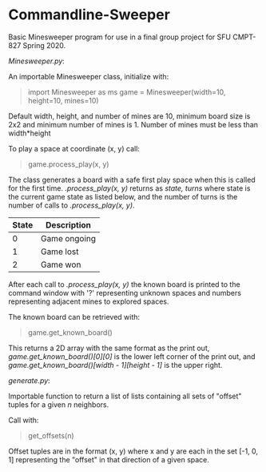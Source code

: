 # Commandline-Sweeper
Basic Minesweeper program for use in a final group project for SFU CMPT-827 Spring 2020.

*Minesweeper.py*:

An importable Minesweeper class, initialize with:

> import Minesweeper as ms 
> game = Minesweeper(width=10, height=10, mines=10)

Default width, height, and number of mines are 10, minimum board size is 2x2 and minimum number of mines is 1. Number of mines must be less than width\*height

To play a space at coordinate (x, y) call:

> game.process_play(x, y)

The class generates a board with a safe first play space when this is called for the first time. *.process_play(x, y)* returns as *state, turns* where state is the current game state as listed below, and the number of turns is the number of calls to *.process_play(x, y)*.

| **State** | **Description** |
|---|---|
| 0 | Game ongoing |
| 1 | Game lost |
| 2 | Game won |

After each call to *.process_play(x, y)* the known board is printed to the command window with '?' representing unknown spaces and numbers representing adjacent mines to explored spaces.

The known board can be retrieved with:

> game.get_known_board()

This returns a 2D array with the same format as the print out, *game.get_known_board()[0]\[0]* is the lower left corner of the print out, and *game.get_known_board()[width - 1]\[height - 1]* is the upper right.

*generate.py*:

Importable function to return a list of lists containing all sets of "offset" tuples for a given *n* neighbors.

Call with:

> get_offsets(n)

Offset tuples are in the format (x, y) where x and y are each in the set [-1, 0, 1] representing the "offset" in that direction of a given space.
